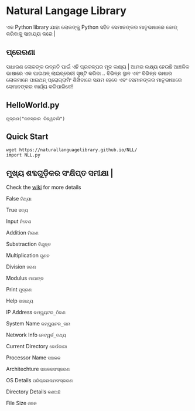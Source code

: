 # Natural Langage Library

ଏକ Python library ଯାହା ଲୋକଙ୍କୁ Python ସହିତ ସେମାନଙ୍କର ମାତୃଭାଷାରେ କୋଡ୍ କରିବାକୁ ସାହାଯ୍ୟ କରେ |

## ପ୍ରେରଣା
ସାଧାରଣ ଲୋକଙ୍କ ଉନ୍ନତି ପାଇଁ ଏହି ପ୍ରକଳ୍ପର ମୂଳ ଲକ୍ଷ୍ୟ | ଆମର ଲକ୍ଷ୍ୟ ହେଉଛି ଆଞ୍ଚଳିକ ଭାଷାରେ ଏକ ପାଇଥନ୍ ଲାଇବ୍ରେରୀ ସୃଷ୍ଟି କରିବା .. ବିଭିନ୍ନ ସ୍ଥାନ ଏବଂ ବିଭିନ୍ନ ଭାଷାର ଲୋକମାନେ ପାଇଥନ୍ ପ୍ରୋଗ୍ରାମିଂ ଶିଖିବାରେ ସକ୍ଷମ ହେବେ ଏବଂ ସେମାନଙ୍କର ମାତୃଭାଷାରେ ସେମାନଙ୍କର କାର୍ଯ୍ୟ କରିପାରିବେ!




## HelloWorld.py

	ମୁଦ୍ରଣ("ନମସ୍କାର ବିଶ୍ୱବାସି")

## Quick Start

	wget https://naturallanguagelibrary.github.io/NLL/
	import NLL.py
	



	

## ମୁଖ୍ୟ ଶବ୍ଦଗୁଡ଼ିକର ସଂକ୍ଷିପ୍ତ ସମୀକ୍ଷା |

Check the [wiki](https://github.com/WeR19/Natural-Language-Library/wiki/Natural-Language-Library) for more details

False `ମିଥ୍ୟା`

True `ସତ୍ୟ`

Input `ନିବେଶ`

Addition `ମିଶାଣ`

Substraction `ବିଯୁକ୍ତ`

Multiplication `ଗୁଣନ`

Division `ହରଣ`

Modulus  `ମାପାଙ୍କ`

Print `ମୁଦ୍ରଣ`

Help `ସାହାଯ୍ୟ`

IP Address `କମ୍ପ୍ୟୁଟର_ଠିକଣ`

System Name `କମ୍ପ୍ୟୁଟର_ନାମ`

Network Info `ନେଟୱର୍କ_ତଥ୍ୟ`

Current Directory `କେଉଁଜାଗା`

Processor Name `ସଞ୍ଚାଳକ`

Architechture `ସଞ୍ଚାଳକସଂସ୍କରଣ`

OS Details `ପରିଚାଳନାନାମସଂସ୍କରଣ`

Directory Details `କଣଅଛି`

File Size `ଓଜନ`


